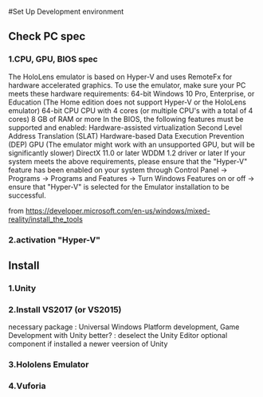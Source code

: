 #Set Up Development environment

## Check PC spec
### 1.CPU, GPU, BIOS spec
The HoloLens emulator is based on Hyper-V and uses RemoteFx for hardware accelerated graphics. To use the emulator, make sure your PC meets these hardware requirements:
64-bit Windows 10 Pro, Enterprise, or Education (The Home edition does not support Hyper-V or the HoloLens emulator)
64-bit CPU
CPU with 4 cores (or multiple CPU's with a total of 4 cores)
8 GB of RAM or more
In the BIOS, the following features must be supported and enabled:
Hardware-assisted virtualization
Second Level Address Translation (SLAT)
Hardware-based Data Execution Prevention (DEP)
GPU (The emulator might work with an unsupported GPU, but will be significantly slower)
DirectX 11.0 or later
WDDM 1.2 driver or later
If your system meets the above requirements, please ensure that the "Hyper-V" feature has been enabled on your system through Control Panel -> Programs -> Programs and Features -> Turn Windows Features on or off -> ensure that "Hyper-V" is selected for the Emulator installation to be successful.

from https://developer.microsoft.com/en-us/windows/mixed-reality/install_the_tools
### 2.activation "Hyper-V"

## Install
### 1.Unity
### 2.Install VS2017 (or VS2015)
necessary package : Universal Windows Platform development, Game Development with Unity
better? : deselect the Unity Editor optional component if installed a newer veersion of Unity
### 3.Hololens Emulator
### 4.Vuforia
